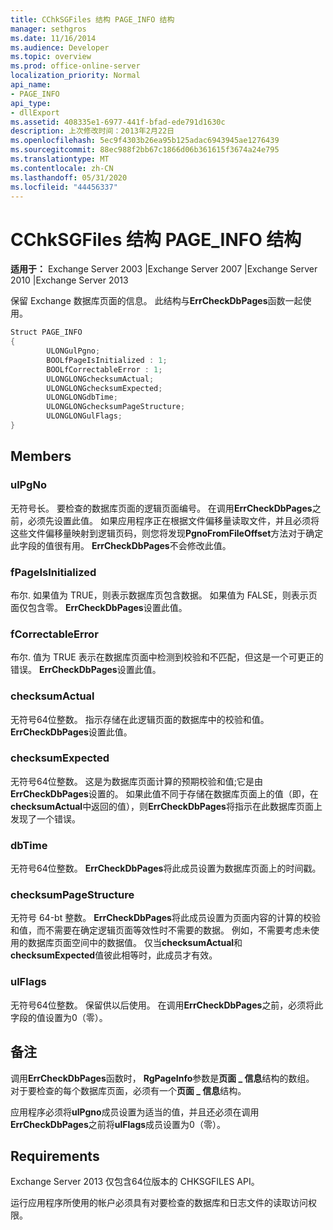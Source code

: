 ```yaml
---
title: CChkSGFiles 结构 PAGE_INFO 结构
manager: sethgros
ms.date: 11/16/2014
ms.audience: Developer
ms.topic: overview
ms.prod: office-online-server
localization_priority: Normal
api_name:
- PAGE_INFO
api_type:
- dllExport
ms.assetid: 408335e1-6977-441f-bfad-ede791d1630c
description: 上次修改时间：2013年2月22日
ms.openlocfilehash: 5ec9f4303b26ea95b125adac6943945ae1276439
ms.sourcegitcommit: 88ec988f2bb67c1866d06b361615f3674a24e795
ms.translationtype: MT
ms.contentlocale: zh-CN
ms.lasthandoff: 05/31/2020
ms.locfileid: "44456337"
---
```

# <a name="cchksgfilespage_info-struct"></a>CChkSGFiles 结构 PAGE_INFO 结构

**适用于：** Exchange Server 2003 |Exchange Server 2007 |Exchange Server 2010 |Exchange Server 2013
  
保留 Exchange 数据库页面的信息。 此结构与**ErrCheckDbPages**函数一起使用。 
  
```cs
Struct PAGE_INFO  
{
        ULONGulPgno;
        BOOLfPageIsInitialized : 1;
        BOOLfCorrectableError : 1;
        ULONGLONGchecksumActual;
        ULONGLONGchecksumExpected;
        ULONGLONGdbTime;
        ULONGLONGchecksumPageStructure;
        ULONGLONGulFlags;
}

```

## <a name="members"></a>Members

### <a name="ulpgno"></a>ulPgNo
  
无符号长。 要检查的数据库页面的逻辑页面编号。 在调用**ErrCheckDbPages**之前，必须先设置此值。 如果应用程序正在根据文件偏移量读取文件，并且必须将这些文件偏移量映射到逻辑页码，则您将发现**PgnoFromFileOffset**方法对于确定此字段的值很有用。 **ErrCheckDbPages**不会修改此值。 
    
### <a name="fpageisinitialized"></a>fPageIsInitialized 
  
布尔. 如果值为 TRUE，则表示数据库页包含数据。 如果值为 FALSE，则表示页面仅包含零。 **ErrCheckDbPages**设置此值。 
    
### <a name="fcorrectableerror"></a>fCorrectableError
  
布尔. 值为 TRUE 表示在数据库页面中检测到校验和不匹配，但这是一个可更正的错误。 **ErrCheckDbPages**设置此值。 
    
### <a name="checksumactual"></a>checksumActual
  
无符号64位整数。 指示存储在此逻辑页面的数据库中的校验和值。 **ErrCheckDbPages**设置此值。 
    
### <a name="checksumexpected"></a>checksumExpected
  
无符号64位整数。 这是为数据库页面计算的预期校验和值;它是由**ErrCheckDbPages**设置的。 如果此值不同于存储在数据库页面上的值（即，在**checksumActual**中返回的值），则**ErrCheckDbPages**将指示在此数据库页面上发现了一个错误。 
    
### <a name="dbtime"></a>dbTime
  
无符号64位整数。 **ErrCheckDbPages**将此成员设置为数据库页面上的时间戳。 
    
### <a name="checksumpagestructure"></a>checksumPageStructure 
  
无符号 64-bt 整数。 **ErrCheckDbPages**将此成员设置为页面内容的计算的校验和值，而不需要在确定逻辑页面等效性时不需要的数据。 例如，不需要考虑未使用的数据库页面空间中的数据值。 仅当**checksumActual**和**checksumExpected**值彼此相等时，此成员才有效。 
    
### <a name="ulflags"></a>ulFlags
  
无符号64位整数。 保留供以后使用。 在调用**ErrCheckDbPages**之前，必须将此字段的值设置为0（零）。
    
## <a name="remarks"></a>备注

调用**ErrCheckDbPages**函数时， **RgPageInfo**参数是**页面 \_ 信息**结构的数组。 对于要检查的每个数据库页面，必须有一个**页面 \_ 信息**结构。 
  
应用程序必须将**ulPgno**成员设置为适当的值，并且还必须在调用**ErrCheckDbPages**之前将**ulFlags**成员设置为0（零）。 
  
## <a name="requirements"></a>Requirements

Exchange Server 2013 仅包含64位版本的 CHKSGFILES API。
  
运行应用程序所使用的帐户必须具有对要检查的数据库和日志文件的读取访问权限。
  

